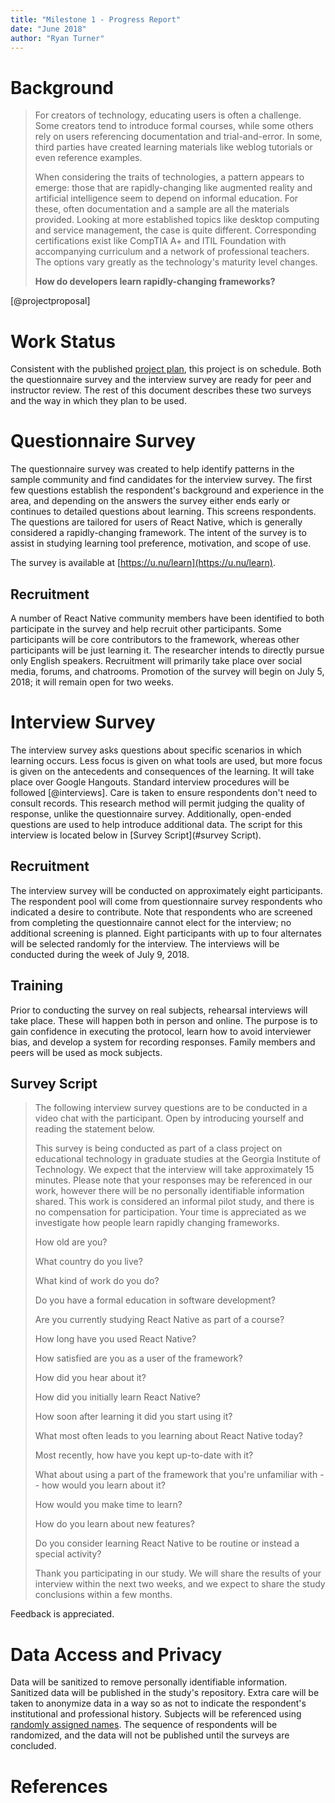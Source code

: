 ```yaml
---
title: "Milestone 1 - Progress Report"
date: "June 2018"
author: "Ryan Turner"
---
```


# Background

> For creators of technology, educating users is often a challenge. Some creators tend to introduce formal courses, while some others rely on users referencing documentation and trial-and-error. In some, third parties have created learning materials like weblog tutorials or even reference examples. 
> 
> When considering the traits of technologies, a pattern appears to emerge: those that are rapidly-changing like augmented reality and artificial intelligence seem to depend on informal education. For these, often documentation and a sample are all the materials provided. Looking at more established topics like desktop computing and service management, the case is quite different. Corresponding certifications exist like CompTIA A+ and ITIL Foundation with accompanying curriculum and a network of professional teachers. The options vary greatly as the technology's maturity level changes.
> 
> **How do developers learn rapidly-changing frameworks?**

[@projectproposal]

# Work Status

Consistent with the published [project plan](http://turnrye.com/cs6460-turnrye/project-plan/index.html), this project is on schedule. Both the questionnaire survey and the interview survey are ready for peer and instructor review. The rest of this document describes these two surveys and the way in which they plan to be used.

# Questionnaire Survey

The questionnaire survey was created to help identify patterns in the sample community and find candidates for the interview survey. The first few questions establish the respondent's background and experience in the area, and depending on the answers the survey either ends early or continues to detailed questions about learning. This screens respondents. The questions are tailored for users of React Native, which is generally considered a rapidly-changing framework. The intent of the survey is to assist in studying learning tool preference, motivation, and scope of use.

The survey is available at [https://u.nu/learn](https://u.nu/learn).

## Recruitment

A number of React Native community members have been identified to both participate in the survey and help recruit other participants. Some participants will be core contributors to the framework, whereas other participants will be just learning it. The researcher intends to directly pursue only English speakers. Recruitment will primarily take place over social media, forums, and chatrooms. Promotion of the survey will begin on July 5, 2018; it will remain open for two weeks.

# Interview Survey

The interview survey asks questions about specific scenarios in which learning occurs. Less focus is given on what tools are used, but more focus is given on the antecedents and consequences of the learning. It will take place over Google Hangouts. Standard interview procedures will be followed [@interviews]. Care is taken to ensure respondents don't need to consult records. This research method will permit judging the quality of response, unlike the questionnaire survey. Additionally, open-ended questions are used to help introduce additional data. The script for this interview is located below in [Survey Script](#survey Script).

## Recruitment

The interview survey will be conducted on approximately eight participants. The respondent pool will come from questionnaire survey respondents who indicated a desire to contribute. Note that respondents who are screened from completing the questionnaire cannot elect for the interview; no additional screening is planned. Eight participants with up to four alternates will be selected randomly for the interview. The interviews will be conducted during the week of July 9, 2018.

## Training

Prior to conducting the survey on real subjects, rehearsal interviews will take place. These will happen both in person and online. The purpose is to gain confidence in executing the protocol, learn how to avoid interviewer bias, and develop a system for recording responses. Family members and peers will be used as mock subjects.

## Survey Script

> The following interview survey questions are to be conducted in a video chat with the participant. Open by introducing yourself and reading the statement below.
>
> This survey is being conducted as part of a class project on educational technology in graduate studies at the Georgia Institute of Technology. We expect that the interview will take approximately 15 minutes. Please note that your responses may be referenced in our work, however there will be no personally identifiable information shared. This work is considered an informal pilot study, and there is no compensation for participation. Your time is appreciated as we investigate how people learn rapidly changing frameworks.
>
> How old are you?
>
> What country do you live?
>
> What kind of work do you do?
>
> Do you have a formal education in software development?
>
> Are you currently studying React Native as part of a course?
>
> How long have you used React Native?
>
> How satisfied are you as a user of the framework?
>
> How did you hear about it?
>
> How did you initially learn React Native?
>
> How soon after learning it did you start using it?
>
> What most often leads to you learning about React Native today?
>
> Most recently, how have you kept up-to-date with it?
>
> What about using a part of the framework that you're unfamiliar with -- how would you learn about it?
>
> How would you make time to learn?
>
> How do you learn about new features?
>
> Do you consider learning React Native to be routine or instead a special activity?
>
> Thank you participating in our study. We will share the results of your interview within the next two weeks, and we expect to share the study conclusions within a few months.

Feedback is appreciated.

# Data Access and Privacy

Data will be sanitized to remove personally identifiable information. Sanitized data will be published in the study's repository. Extra care will be taken to anonymize data in a way so as not to indicate the respondent's institutional and professional history. Subjects will be referenced using [randomly assigned names](http://namey.muffinlabs.com/). The sequence of respondents will be randomized, and the data will not be published until the surveys are concluded.

# References